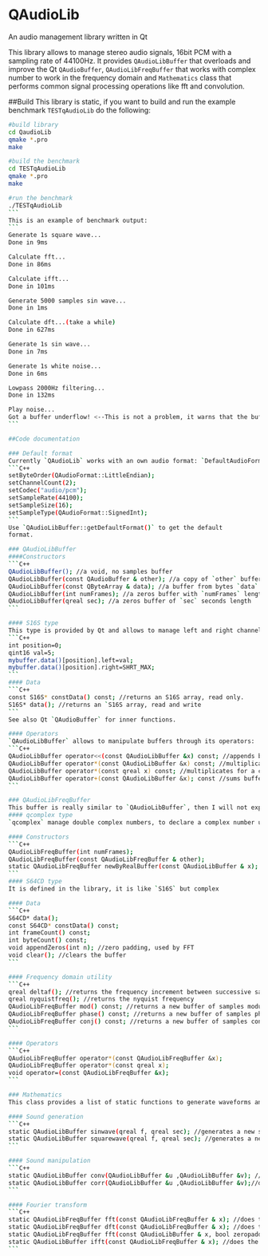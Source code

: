 # QAudioLib
An audio management library written in Qt

This library allows to manage stereo audio signals, 16bit PCM with a sampling rate of 44100Hz. It provides `QAudioLibBuffer` that overloads and improve the Qt `QAudioBuffer`, `QAudioLibFreqBuffer` that works with complex number to work in the frequency domain and `Mathematics` class that performs common signal processing operations like fft and convolution.

##Build
This library is static, if you want to build and run the example benchmark `TESTqAudioLib` do the following:
````bash
#build library
cd QaudioLib
qmake *.pro
make

#build the benchmark
cd TESTqAudioLib
qmake *.pro
make

#run the benchmark
./TESTqAudioLib
```
This is an example of benchmark output:
```
Generate 1s square wave...
Done in 9ms

Calculate fft...
Done in 86ms

Calculate ifft...
Done in 101ms

Generate 5000 samples sin wave...
Done in 1ms

Calculate dft...(take a while)
Done in 627ms

Generate 1s sin wave...
Done in 7ms

Generate 1s white noise...
Done in 6ms

Lowpass 2000Hz filtering...
Done in 132ms

Play noise...
Got a buffer underflow! <--This is not a problem, it warns that the buffer is ended
```

##Code documentation

### Default format
Currently `QAudioLib` works with an own audio format: `DefaultAudioFormat`:
```C++
setByteOrder(QAudioFormat::LittleEndian);
setChannelCount(2);
setCodec("audio/pcm");
setSampleRate(44100);
setSampleSize(16);
setSampleType(QAudioFormat::SignedInt);
```
Use `QAudioLibBuffer::getDefaultFormat()` to get the default
format.

### QAudioLibBuffer
####Constructors
```C++
QAudioLibBuffer(); //a void, no samples buffer
QAudioLibBuffer(const QAudioBuffer & other); //a copy of `other` buffer
QAudioLibBuffer(const QByteArray & data); //a buffer from bytes `data`
QAudioLibBuffer(int numFrames); //a zeros buffer with `numFrames` length
QAudioLibBuffer(qreal sec); //a zeros buffer of `sec` seconds length
```

#### S16S type
This type is provided by Qt and allows to manage left and right channels in the buffer, for example:
```C++
int position=0;
qint16 val=5;
mybuffer.data()[position].left=val;
mybuffer.data()[position].right=SHRT_MAX;
```
#### Data
```C++
const S16S* constData() const; //returns an S16S array, read only.
S16S* data(); //returns an `S16S array, read and write
```
See also Qt `QAudioBuffer` for inner functions.

#### Operators
`QAudioLibBuffer` allows to manipulate buffers through its operators:
```C++
QAudioLibBuffer operator<<(const QAudioLibBuffer &x) const; //appends buffers
QAudioLibBuffer operator*(const QAudioLibBuffer &x) const; //multiplicates buffers
QAudioLibBuffer operator*(const qreal x) const; //multiplicates for a costant
QAudioLibBuffer operator+(const QAudioLibBuffer &x); const //sums buffers
```

### QAudioLibFreqBuffer
This buffer is really similar to `QAudioLibBuffer`, then I will not explain each function. It works with complex number
#### qcomplex type
`qcomplex` manage double complex numbers, to declare a complex number use `qcomplex(re,im)`

#### Constructors
```C++
QAudioLibFreqBuffer(int numFrames);
QAudioLibFreqBuffer(const QAudioLibFreqBuffer & other);
static QAudioLibFreqBuffer newByRealBuffer(const QAudioLibBuffer & x); //it is not a constructor but create a complex buffer from a real buffer
```
#### S64CD type
It is defined in the library, it is like `S16S` but complex

#### Data
```C++
S64CD* data();
const S64CD* constData() const;
int frameCount() const;
int byteCount() const;
void appendZeros(int n); //zero padding, used by FFT
void clear(); //clears the buffer
```

#### Frequency domain utility
```C++
qreal deltaf(); //returns the frequency increment between successive samples
qreal nyquistfreq(); //returns the nyquist frequency
QAudioLibFreqBuffer mod() const; //returns a new buffer of samples module
QAudioLibFreqBuffer phase() const; //returns a new buffer of samples phase
QAudioLibFreqBuffer conj() const; //returns a new buffer of samples conjugate
```

#### Operators
```C++
QAudioLibFreqBuffer operator*(const QAudioLibFreqBuffer &x);
QAudioLibFreqBuffer operator*(const qreal x);
void operator=(const QAudioLibFreqBuffer &x);
```

### Mathematics
This class provides a list of static functions to generate waveforms and to analyze sounds

#### Sound generation
```C++
static QAudioLibBuffer sinwave(qreal f, qreal sec); //generates a new sinusoidal waveform of frequency `f` and duration `sec`
static QAudioLibBuffer squarewave(qreal f, qreal sec); //generates a new sqaure waveform of frequency `f` and duration `sec`
```

#### Sound manipulation
```C++
static QAudioLibBuffer conv(QAudioLibBuffer &u ,QAudioLibBuffer &v); //does the convolution of two signals
static QAudioLibBuffer corr(QAudioLibBuffer &u ,QAudioLibBuffer &v);//does the cross correlation of two signals
```

#### Fourier transform
```C++
static QAudioLibFreqBuffer fft(const QAudioLibFreqBuffer & x); //does the fft of a complex signal, woks only if the length is a power of 2
static QAudioLibFreqBuffer dft(const QAudioLibFreqBuffer & x); //does the dft, it is very slow (uses at your own risk)
static QAudioLibFreqBuffer fft(const QAudioLibBuffer & x, bool zeropadding=true); //does the dft of a real signal, if signal is a power of 2 or if `zeropadding` is `true` uses the fft alghoritm othermise uses the slow dft. If `zeropadding` is true the signal lenght will change to become a power of 2.
static QAudioLibBuffer ifft(const QAudioLibFreqBuffer & x); //does the inverse dft, uses fft alghorithm only if the input singal is a power of 2 length.
```



